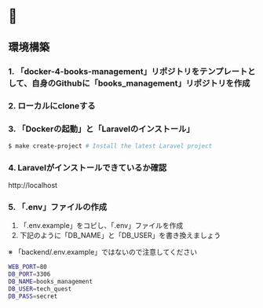 # 🐳

## 環境構築

### 1. 「docker-4-books-management」リポジトリをテンプレートとして、自身のGithubに「books_management」リポジトリを作成

### 2. ローカルにcloneする

### 3. 「Dockerの起動」と「Laravelのインストール」

```bash
$ make create-project # Install the latest Laravel project
```

### 4. Laravelがインストールできているか確認

http://localhost

### 5. 「.env」ファイルの作成

1. 「.env.example」をコピし、「.env」ファイルを作成
2. 下記のように「DB_NAME」と「DB_USER」を書き換えましょう

※ 「backend/.env.example」ではないので注意してください

```bash
WEB_PORT=80
DB_PORT=3306
DB_NAME=books_management
DB_USER=tech_quest
DB_PASS=secret
```
